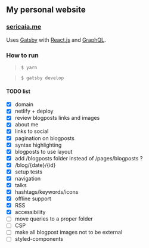 ## My personal website

### [sericaia.me](https://www.sericaia.me)

Uses [Gatsby](https://www.gatsbyjs.org/) with [React.js](http://reactjs.org/) and [GraphQL](https://graphql.org/).

### How to run

> `$ yarn`

> `$ gatsby develop`

#### TODO list

- [x] domain
- [x] netlify + deploy
- [x] review blogposts links and images
- [x] about me
- [x] links to social
- [x] pagination on blogposts
- [x] syntax highlighting
- [x] blogposts to use layout
- [x] add /blogposts folder instead of /pages/blogposts ?
- [x] /blog/{date}/{id}
- [x] setup tests
- [x] navigation
- [x] talks
- [x] hashtags/keywords/icons
- [x] offline support
- [x] RSS
- [x] accessibility
- [ ] move queries to a proper folder
- [ ] CSP
- [ ] make all blogpost images not to be external
- [ ] styled-components
